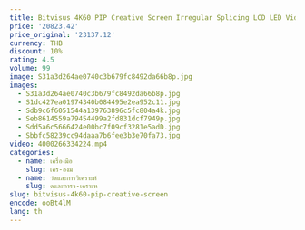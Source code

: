 ```yaml
---
title: Bitvisus 4K60 PIP Creative Screen Irregular Splicing LCD LED Video Wall Controller
price: '20823.42'
price_original: '23137.12'
currency: THB
discount: 10%
rating: 4.5
volume: 99
image: S31a3d264ae0740c3b679fc8492da66b8p.jpg
images:
  - S31a3d264ae0740c3b679fc8492da66b8p.jpg
  - S1dc427ea01974340b084495e2ea952c11.jpg
  - Sdb9c6f6051544a139763896c5fc804a4k.jpg
  - Seb8614559a79454499a2fd831dcf7949p.jpg
  - Sdd5a6c5666424e00bc7f09cf3281e5adD.jpg
  - Sbbfc58239cc94daaa7b6fee3b3e70fa73.jpg
video: 4000266334224.mp4
categories:
  - name: เครื่องมือ
    slug: เคร-องม
  - name: วัดและการวิเคราะห์
    slug: ดและการว-เคราะห
slug: bitvisus-4k60-pip-creative-screen
encode: ooBt4lM
lang: th
---
```

  